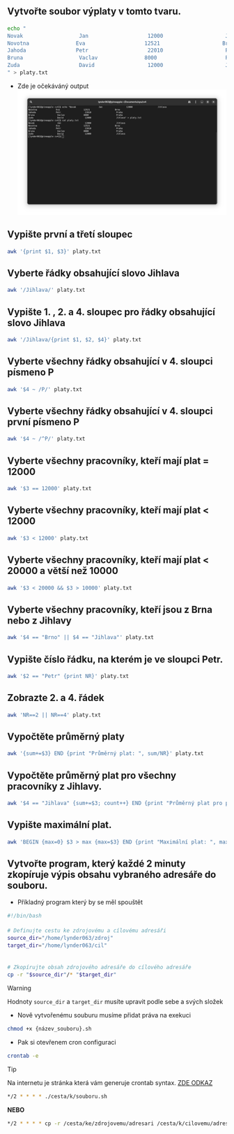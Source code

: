 ## Vytvořte soubor výplaty v tomto tvaru.
```bash
echo "
Novak                  Jan                   12000                    Jihlava         
Novotna               Eva                   12521                    Brno           
Jahoda                Petr                   22010                    Praha         
Bruna                  Vaclav               8000                      Praha        
Zuda                   David                 12000                    Jihlava
" > platy.txt
```
- Zde je očekáváný output
![Úkol 1](../assests/cv4/ukol1.png) 


## Vypište první a třetí sloupec
```bash
awk '{print $1, $3}' platy.txt
```

## Vyberte řádky obsahující slovo Jihlava
```bash
awk '/Jihlava/' platy.txt
```

## Vypište 1. , 2. a 4. sloupec pro  řádky obsahující slovo Jihlava
```bash
awk '/Jihlava/{print $1, $2, $4}' platy.txt
```

## Vyberte všechny řádky obsahující v 4. sloupci písmeno P
```bash
awk '$4 ~ /P/' platy.txt
```

## Vyberte všechny řádky obsahující v 4. sloupci první písmeno P
```bash
awk '$4 ~ /^P/' platy.txt
```

## Vyberte všechny pracovníky, kteří mají plat = 12000
```bash
awk '$3 == 12000' platy.txt
``` 

## Vyberte všechny pracovníky, kteří mají plat < 12000

```bash
awk '$3 < 12000' platy.txt
```

## Vyberte všechny pracovníky, kteří mají plat < 20000 a větší než 10000


```bash
awk '$3 < 20000 && $3 > 10000' platy.txt
```

## Vyberte všechny pracovníky, kteří jsou z Brna nebo z Jihlavy
```bash
awk '$4 == "Brno" || $4 == "Jihlava"' platy.txt
```

## Vypište číslo řádku, na kterém je ve sloupci Petr.
```bash
awk '$2 == "Petr" {print NR}' platy.txt
```

## Zobrazte 2. a 4. řádek
```bash
awk 'NR==2 || NR==4' platy.txt
```

## Vypočtěte průměrný platy
```bash
awk '{sum+=$3} END {print "Průměrný plat: ", sum/NR}' platy.txt
```

## Vypočtěte průměrný plat pro všechny pracovníky z Jihlavy.
```bash
awk '$4 == "Jihlava" {sum+=$3; count++} END {print "Průměrný plat pro pracovníky z Jihlavy: ", sum/count}' platy.txt
```

## Vypište maximální plat.
```bash
awk 'BEGIN {max=0} $3 > max {max=$3} END {print "Maximální plat: ", max}' platy.txt
```

## Vytvořte program, který každé 2 minuty zkopíruje výpis obsahu vybraného adresáře do souboru.

- Příkladný program který by se měl spouštět
```bash
#!/bin/bash

# Definujte cestu ke zdrojovému a cílovému adresáři
source_dir="/home/lynder063/zdroj"
target_dir="/home/lynder063/cil"


# Zkopírujte obsah zdrojového adresáře do cílového adresáře
cp -r "$source_dir"/* "$target_dir"
```

> [!WARNING]
> Hodnoty `source_dir` a `target_dir` musíte upravit podle sebe a svých složek  

- Nově vytvořenému souburu musíme přidat práva na exekuci
```bash
chmod +x {název_souboru}.sh
```

- Pak si otevřenem cron configuraci
```bash
crontab -e
```

> [!TIP]
> Na internetu je stránka která vám generuje crontab syntax. [ZDE ODKAZ](https://crontab.guru/)

```bash
*/2 * * * * ./cesta/k/souboru.sh
```

**NEBO**

```bash
*/2 * * * * cp -r /cesta/ke/zdrojovemu/adresari /cesta/k/cilovemu/adresari
```
